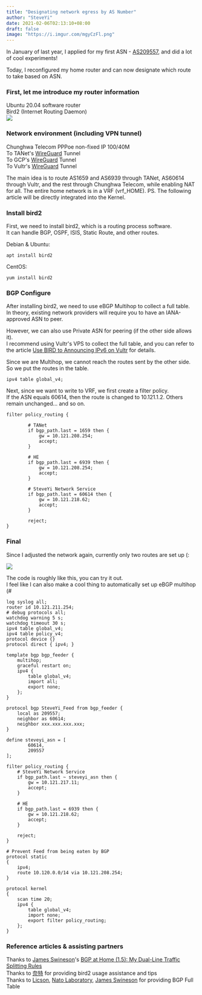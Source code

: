 ```yaml
---
title: "Designating network egress by AS Number"
author: "SteveYi"
date: 2021-02-06T02:13:10+08:00
draft: false
image: "https://i.imgur.com/mgyCzFl.png"
---
```


In January of last year, I applied for my first ASN - [AS209557](https://whois.steveyi.net/whois/AS209557), and did a lot of cool experiments!

Today, I reconfigured my home router and can now designate which route to take based on ASN.

### First, let me introduce my router information

Ubuntu 20.04 software router  
Bird2 (Internet Routing Daemon)  
![](https://i.imgur.com/iKW3r01.png)

### Network environment (including VPN tunnel)

Chunghwa Telecom PPPoe non-fixed IP 100/40M  
To TANet's [WireGuard](https://wireguard.com/) Tunnel  
To GCP's [WireGuard](https://wireguard.com/) Tunnel  
To Vultr's [WireGuard](https://wireguard.com/) Tunnel  

The main idea is to route AS1659 and AS6939 through TANet, AS60614 through Vultr, and the rest through Chunghwa Telecom, while enabling NAT for all. The entire home network is in a VRF (vrf_HOME). PS. The following article will be directly integrated into the Kernel.

### Install bird2

First, we need to install bird2, which is a routing process software.  
It can handle BGP, OSPF, ISIS, Static Route, and other routes.

Debian & Ubuntu:
```
apt install bird2
```

CentOS:
```
yum install bird2
```

### BGP Configure

After installing bird2, we need to use eBGP Multihop to collect a full table.  
In theory, existing network providers will require you to have an IANA-approved ASN to peer.

However, we can also use Private ASN for peering (if the other side allows it).  
I recommend using Vultr's VPS to collect the full table, and you can refer to the article [Use BIRD to Announcing IPv6 on Vultr](https://blog.steveyi.net/posts/use-bird6-broadcast-ipv6-vultr/) for details.

Since we are Multihop, we cannot reach the routes sent by the other side.  
So we put the routes in the table.

```
ipv4 table global_v4;
```

Next, since we want to write to VRF, we first create a filter policy.  
If the ASN equals 60614, then the route is changed to 10.121.1.2. Others remain unchanged... and so on.

```
filter policy_routing {

        # TANet
        if bgp_path.last = 1659 then {
            gw = 10.121.208.254;
            accept;
        }

        # HE
        if bgp_path.last = 6939 then {
            gw = 10.121.208.254;
            accept;
        }
 
        # SteveYi Network Service
        if bgp_path.last = 60614 then {
            gw = 10.121.218.62;
            accept;
        }

        reject;
}
```

### Final

Since I adjusted the network again, currently only two routes are set up (:

![](https://i.imgur.com/mgyCzFl.png)

The code is roughly like this, you can try it out.  
I feel like I can also make a cool thing to automatically set up eBGP multihop (#
```
log syslog all;
router id 10.121.211.254;
# debug protocols all;
watchdog warning 5 s;
watchdog timeout 30 s;
ipv4 table global_v4;
ipv4 table policy_v4;
protocol device {}
protocol direct { ipv4; }
 
template bgp bgp_feeder {
    multihop;
    graceful restart on;
    ipv4 {
        table global_v4;
        import all;
        export none;
    };
}
 
protocol bgp SteveYi_Feed from bgp_feeder {
	local as 209557;
    neighbor as 60614;
    neighbor xxx.xxx.xxx.xxx;
}

define steveyi_asn = [
        60614,
        209557
];

filter policy_routing {
    # SteveYi Network Service
    if bgp_path.last ~ steveyi_asn then {
        gw = 10.121.217.11;
        accept;
    }

    # HE
    if bgp_path.last = 6939 then {
        gw = 10.121.218.62;
        accept;
    }

    reject;
}

# Prevent Feed from being eaten by BGP
protocol static
{
    ipv4;
	route 10.120.0.0/14 via 10.121.208.254;
}

protocol kernel
{
    scan time 20;
    ipv4 {
        table global_v4;
        import none;
        export filter policy_routing;
    };
}
```

### Reference articles & assisting partners

Thanks to [James Swineson](https://swineson.me/)'s [BGP at Home (1.5): My Dual-Line Traffic Splitting Rules](https://blog.swineson.me/zh/bgp-at-home-1-5-my-filter-rules/)  
Thanks to [奈特](https://who.nat.moe/) for providing bird2 usage assistance and tips  
Thanks to [Licson](https://licson.net/), [Nato Laboratory](https://internet.nat.moe/), [James Swineson](https://swineson.me/) for providing BGP Full Table
